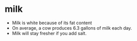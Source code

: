 # milk

* Milk is white because of its fat content
* On average, a cow produces 6.3 gallons of milk each day. 
* Milk will stay fresher if you add salt.
